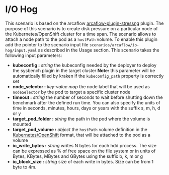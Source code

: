 # I/O Hog
This scenario is based on the arcaflow [arcaflow-plugin-stressng](https://github.com/arcalot/arcaflow-plugin-stressng) plugin. 
The purpose of this scenario is to create disk pressure on a particular node of the Kubernetes/OpenShift cluster for a time span.
The scenario allows to attach a node path to the pod as a `hostPath` volume.
To enable this plugin add the pointer to the scenario input file `scenarios/arcaflow/io-hog/input.yaml` as described in the 
Usage section.
This scenario takes the following input parameters:

- **kubeconfig :** *string* the kubeconfig needed by the deployer to deploy the sysbench plugin in the target cluster
**Note:** this parameter will be automatically filled by kraken if the `kubeconfig_path` property is correctly set
- **node_selector :** *key-value map* the node label that will be used as `nodeSelector` by the pod to target a specific cluster node
- **timeout :** *string* the number of seconds to wait before shutting down the benchmark after the defined run time. You can also specify the units of time in seconds, minutes, hours, days or years with the suffix s, m, h, d or y
- **target_pod_folder :** *string* the path in the pod where the volume is mounted
- **target_pod_volume :** *object* the `hostPath` volume definition in the [Kubernetes/OpenShift](https://docs.openshift.com/container-platform/3.11/install_config/persistent_storage/using_hostpath.html) format, that will be attached to the pod as a volume
- **io_write_bytes :** *string* writes N bytes for each hdd process. The size can be expressed as % of free space on the file system or in units of Bytes, KBytes, MBytes and GBytes using the suffix b, k, m or g
- **io_block_size :** *string* size of each write in bytes. Size can be from 1 byte to 4m.